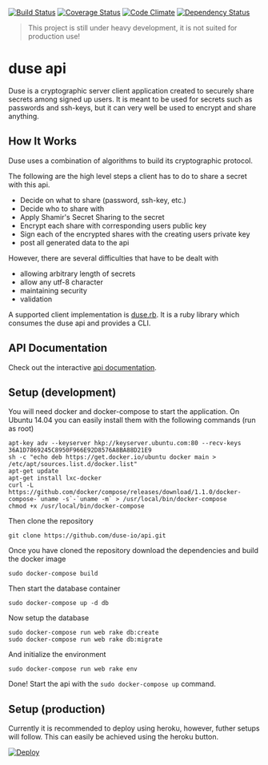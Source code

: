 [![Build Status](https://travis-ci.org/duse-io/api.svg)](https://travis-ci.org/duse-io/api)
[![Coverage Status](https://coveralls.io/repos/duse-io/api/badge.svg?branch=master)](https://coveralls.io/r/duse-io/api?branch=master)
[![Code Climate](https://codeclimate.com/github/duse-io/api/badges/gpa.svg)](https://codeclimate.com/github/duse-io/api)
[![Dependency Status](https://gemnasium.com/duse-io/api.svg)](https://gemnasium.com/duse-io/api)

> This project is still under heavy development, it is not suited for
> production use!

duse api
========

Duse is a cryptographic server client application created to securely share
secrets among signed up users. It is meant to be used for secrets such as
passwords and ssh-keys, but it can very well be used to encrypt and share
anything.

How It Works
------------

Duse uses a combination of algorithms to build its cryptographic protocol.

The following are the high level steps a client has to do to share a secret
with this api.

  * Decide on what to share (password, ssh-key, etc.)
  * Decide who to share with
  * Apply Shamir's Secret Sharing to the secret
  * Encrypt each share with corresponding users public key
  * Sign each of the encrypted shares with the creating users private key
  * post all generated data to the api

However, there are several difficulties that have to be dealt with

  * allowing arbitrary length of secrets
  * allow any utf-8 character
  * maintaining security
  * validation

A supported client implementation is
[duse.rb](https://github.com/duse-io/duse.rb). It is a ruby library which
consumes the duse api and provides a CLI.

API Documentation
-----------------

Check out the interactive [api documentation](http://docs.duseapi.apiary.io/).

Setup (development)
-------------------

You will need docker and docker-compose to start the application. On Ubuntu
14.04 you can easily install them with the following commands (run as root)

	apt-key adv --keyserver hkp://keyserver.ubuntu.com:80 --recv-keys 36A1D7869245C8950F966E92D8576A8BA88D21E9
	sh -c "echo deb https://get.docker.io/ubuntu docker main > /etc/apt/sources.list.d/docker.list"
	apt-get update
	apt-get install lxc-docker
	curl -L https://github.com/docker/compose/releases/download/1.1.0/docker-compose-`uname -s`-`uname -m` > /usr/local/bin/docker-compose
	chmod +x /usr/local/bin/docker-compose

Then clone the repository

	git clone https://github.com/duse-io/api.git

Once you have cloned the repository download the dependencies and build the
docker image

	sudo docker-compose build

Then start the database container

	sudo docker-compose up -d db

Now setup the database

	sudo docker-compose run web rake db:create
	sudo docker-compose run web rake db:migrate

And initialize the environment

	sudo docker-compose run web rake env

Done! Start the api with the `sudo docker-compose up` command.

Setup (production)
------------------

Currently it is recommended to deploy using heroku, however, futher setups will
follow. This can easily be achieved using the heroku button.

[![Deploy](https://www.herokucdn.com/deploy/button.png)](https://heroku.com/deploy)

